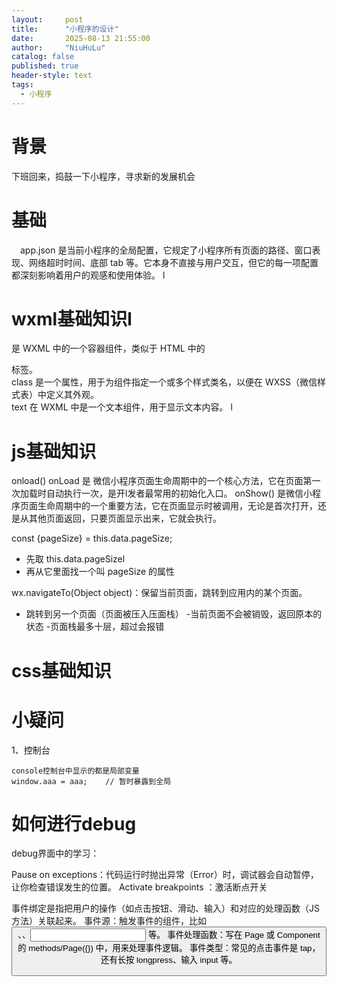 ```yaml
---
layout:     post
title:      "小程序的设计"
date:       2025-08-13 21:55:00
author:     "NiuHuLu"
catalog: false
published: true
header-style: text
tags:
  - 小程序
---
```


# 背景
 下班回来，捣鼓一下小程序，寻求新的发展机会


# 基础
&emsp;app.json 是当前小程序的全局配置，它规定了小程序所有页面的路径、窗口表现、网络超时时间、底部 tab 等。它本身不直接与用户交互，但它的每一项配置都深刻影响着用户的观感和使用体验。
l

# wxml基础知识l
<view> 是 WXML 中的一个容器组件，类似于 HTML 中的 <div> 标签。   
class 是一个属性，用于为组件指定一个或多个样式类名，以便在 WXSS（微信样式表）中定义其外观。  
text 在 WXML 中是一个文本组件，用于显示文本内容。  l

# js基础知识
onload()   onLoad 是 微信小程序页面生命周期中的一个核心方法，它在页面第一次加载时自动执行一次，是开l发者最常用的初始化入口。 
onShow()  是微信小程序页面生命周期中的一个重要方法，它在页面显示时被调用，无论是首次打开，还是从其他页面返回，只要页面显示出来，它就会执行。  

const {pageSize} = this.data.pageSize;      
- 先取 this.data.pageSizel  
- 再从它里面找一个叫 pageSize 的属性  



wx.navigateTo(Object object)：保留当前页面，跳转到应用内的某个页面。
- 跳转到另一个页面（页面被压入压面栈）
-当前页面不会被销毁，返回原本的状态
-页面栈最多十层，超过会报错


# css基础知识




# 小疑问
1、控制台
```
console控制台中显示的都是局部变量
window.aaa = aaa;    // 暂时暴露到全局
```
# 如何进行debug
debug界面中的学习：

Pause on exceptions：代码运行时抛出异常（Error）时，调试器会自动暂停，让你检查错误发生的位置。
Activate breakpoints ：激活断点开关


事件绑定是指把用户的操作（如点击按钮、滑动、输入）和对应的处理函数（JS 方法）关联起来。
  事件源：触发事件的组件，比如 <button>、<view>、<input> 等。
  事件处理函数：写在 Page 或 Component 的 methods/Page({}) 中，用来处理事件逻辑。
  事件类型：常见的点击事件是 tap，还有长按 longpress、输入 input 等。